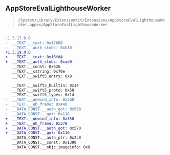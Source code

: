 ## AppStoreEvalLighthouseWorker

> `/System/Library/ExtensionKit/Extensions/AppStoreEvalLighthouseWorker.appex/AppStoreEvalLighthouseWorker`

```diff

-1.3.17.0.0
-  __TEXT.__text: 0x17608
-  __TEXT.__auth_stubs: 0xb10
+1.3.19.0.0
+  __TEXT.__text: 0x16fd4
+  __TEXT.__auth_stubs: 0xae0
   __TEXT.__const: 0x626
   __TEXT.__cstring: 0x70e
   __TEXT.__swift5_entry: 0x8

   __TEXT.__swift5_builtin: 0x14
   __TEXT.__swift5_proto: 0x50
   __TEXT.__swift5_types: 0x14
-  __TEXT.__unwind_info: 0x360
-  __TEXT.__eh_frame: 0x440
-  __DATA_CONST.__auth_got: 0x588
-  __DATA_CONST.__got: 0x118
+  __TEXT.__unwind_info: 0x350
+  __TEXT.__eh_frame: 0x378
+  __DATA_CONST.__auth_got: 0x570
+  __DATA_CONST.__got: 0x110
   __DATA_CONST.__auth_ptr: 0x2c8
   __DATA_CONST.__const: 0x1390
   __DATA_CONST.__objc_imageinfo: 0x8

```
